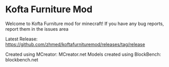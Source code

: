 # Kofta Furniture Mod
Welcome to Kofta Furniture mod for minecraft!
If you have any bug reports, report them in the issues area

Latest Release:
https://github.com/zhmed/koftafurnituremod/releases/tag/release

Created using MCreator: 
MCreator.net
Models created using BlockBench:
blockbench.net
